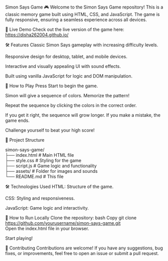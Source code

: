 Simon Says Game 🎮
Welcome to the Simon Says Game repository! This is a classic memory game built using HTML, CSS, and JavaScript. The game is fully responsive, ensuring a seamless experience across all devices.

🚀 Live Demo
Check out the live version of the game here: 
https://disha262004.github.io/

🛠️ Features
Classic Simon Says gameplay with increasing difficulty levels.

Responsive design for desktop, tablet, and mobile devices.

Interactive and visually appealing UI with sound effects.

Built using vanilla JavaScript for logic and DOM manipulation.

🧩 How to Play
Press Start to begin the game.

Simon will give a sequence of colors. Memorize the pattern!

Repeat the sequence by clicking the colors in the correct order.

If you get it right, the sequence will grow longer. If you make a mistake, the game ends.

Challenge yourself to beat your high score!

📂 Project Structure

simon-says-game/  
├── index.html          # Main HTML file  
├── style.css           # Styling for the game  
├── script.js           # Game logic and functionality  
├── assets/             # Folder for images and sounds   
└── README.md           # This file  

🛠️ Technologies Used
HTML: Structure of the game.

CSS: Styling and responsiveness.

JavaScript: Game logic and interactivity.

🚀 How to Run Locally
Clone the repository:
bash
Copy
git clone https://github.com/yourusername/simon-says-game.git  
Open the index.html file in your browser.

Start playing!

🤝 Contributing
Contributions are welcome! If you have any suggestions, bug fixes, or improvements, feel free to open an issue or submit a pull request.

